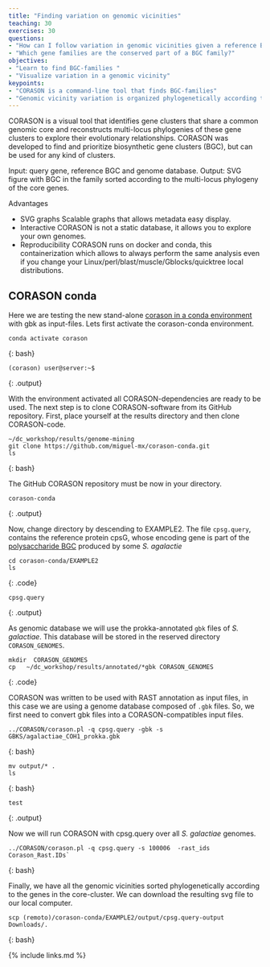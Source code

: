 ```yaml
---
title: "Finding variation on genomic vicinities"
teaching: 30
exercises: 30
questions:
- "How can I follow variation in genomic vicinities given a reference BGC?"
- "Which gene families are the conserved part of a BGC family?"
objectives:
- "Learn to find BGC-families "
- "Visualize variation in a genomic vicinity"
keypoints:
- "CORASON is a command-line tool that finds BGC-families"
- "Genomic vicinity variation is organized phylogenetically according to the conserved genes in the BGC-family"
---
```


CORASON is a visual tool that identifies gene clusters that share a 
common genomic core and reconstructs multi-locus phylogenies of these 
gene clusters to explore their evolutionary relationships. CORASON 
was developed to find and prioritize biosynthetic gene clusters 
(BGC), but can be used for any kind of clusters.

Input: query gene, reference BGC and genome database.
Output: SVG figure with BGC in the family sorted according 
to the multi-locus phylogeny of the core genes.

Advantages  
- SVG graphs Scalable graphs that allows metadata easy display.  
- Interactive CORASON is not a static database, it allows you to explore your own genomes.  
- Reproducibility CORASON runs on docker and conda, 
this containerization which allows to always perform the same analysis 
even if you change your Linux/perl/blast/muscle/Gblocks/quicktree local distributions.  

## CORASON conda 
Here we are testing the new stand-alone 
[corason in a conda environment](https://github.com/miguel-mx/corason-conda)
with gbk as input-files. Lets first activate the corason-conda environment.    

~~~
conda activate corason  
~~~
{: bash}

~~~
(corason) user@server:~$
~~~
{: .output}

With the environment activated all CORASON-dependencies are ready to be used. 
The next step is to clone CORASON-software from its GitHub repository. First,
place yourself at the results directory and then clone CORASON-code.
~~~
~/dc_workshop/results/genome-mining 
git clone https://github.com/miguel-mx/corason-conda.git 
ls
~~~
{: bash}

The GitHub CORASON repository must be now in your directory. 
~~~
corason-conda 
~~~
{: .output}

Now, change directory by descending to EXAMPLE2. The file `cpsg.query`, 
contains the reference protein cpsG, whose encoding gene 
is part of the 
[polysaccharide BGC](https://mibig.secondarymetabolites.org/repository/BGC0000744/index.html#r1c1) 
produced by some _S. agalactie_   

~~~
cd corason-conda/EXAMPLE2      
ls
~~~
{: .code}

~~~
cpsg.query
~~~
{: .output}


As genomic database we will use the prokka-annotated `gbk` files of _S. galactiae_.
This database will be stored in the reserved directory `CORASON_GENOMES`.  
~~~
mkdir  CORASON_GENOMES
cp   ~/dc_workshop/results/annotated/*gbk CORASON_GENOMES
~~~
{: .code}

CORASON was written to be used with RAST annotation as input files, in this case
we are using a genome database composed of `.gbk` files. So, we first need to convert
gbk files into a CORASON-compatibles input files.  

~~~
../CORASON/corason.pl -q cpsg.query -gbk -s GBKS/agalactiae_COH1_prokka.gbk 
~~~
{: bash}

~~~
mv output/* . 
ls
~~~
{: bash}  

~~~
test
~~~
{: .output}  


Now we will run CORASON with cpsg.query over all _S. galactiae_ genomes.  
~~~
../CORASON/corason.pl -q cpsg.query -s 100006  -rast_ids Corason_Rast.IDs`
~~~
{: bash}

Finally, we have all the genomic vicinities sorted phylogenetically according to 
the genes in the core-cluster. We can download the resulting svg file to our local computer.
~~~
scp (remoto)/corason-conda/EXAMPLE2/output/cpsg.query-output  Downloads/.
~~~
{: bash}


{% include links.md %}
